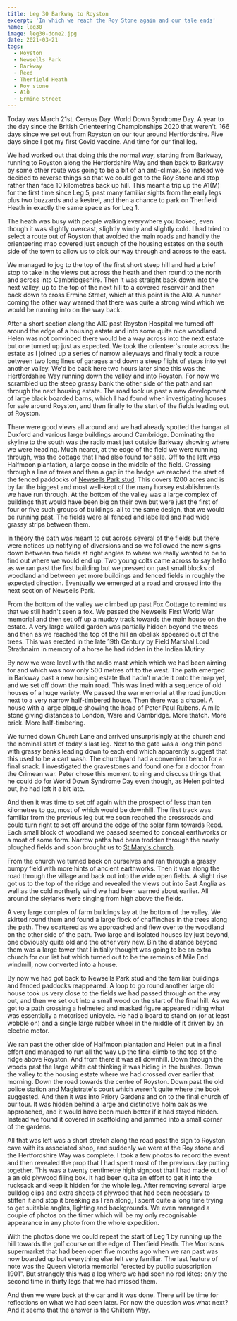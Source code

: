```yaml
---
title: Leg 30 Barkway to Royston
excerpt: 'In which we reach the Roy Stone again and our tale ends'
name: leg30
image: leg30-done2.jpg
date: 2021-03-21
tags:
  - Royston
  - Newsells Park
  - Barkway
  - Reed
  - Therfield Heath
  - Roy stone
  - A10
  - Ermine Street
---
```


Today was March 21st. Census Day. World Down Syndrome Day. A year to the day since the British Orienteering Championships 2020 that weren't. 166 days since we set out from Royston on our tour around Hertfordshire. Five days since I got my first Covid vaccine. And time for our final leg.

We had worked out that doing this the normal way, starting from Barkway, running to Royston along the Hertfordshire Way and then back to Barkway by some other route was going to be a bit of an anti-climax. So instead we decided to reverse things so that we could get to the Roy Stone and stop rather than face 10 kilometres back up hill. This meant a trip up the A1(M) for the first time since Leg 5, past many familiar sights from the early legs plus two buzzards and a kestrel, and then a chance to park on Therfield Heath in exactly the same space as for Leg 1.

The heath was busy with people walking everywhere you looked, even though it was slightly overcast, slightly windy and slightly cold. I had tried to select a route out of Royston that avoided the main roads and handily the orienteering map covered just enough of the housing estates on the south side of the town to allow us to pick our way through and across to the east.

We managed to jog to the top of the first short steep hill and had a brief stop to take in the views out across the heath and then round to the north and across into Cambridgeshire. Then it was straight back down into the next valley, up to the top of the next hill to a covered reservoir and then back down to cross Ermine Street, which at this point is the A10. A runner coming the other way warned that there was quite a strong wind which we would be running into on the way back.

After a short section along the A10 past Royston Hospital we turned off around the edge of a housing estate and into some quite nice woodland. Helen was not convinced there would be a way across into the next estate but one turned up just as expected. We took the orienteer's route across the estate as I joined up a series of narrow alleyways and finally took a route between two long lines of garages and down a steep flight of steps into yet another valley. We'd be back here two hours later since this was the Hertfordshire Way running down the valley and into Royston. For now we scrambled up the steep grassy bank the other side of the path and ran through the next housing estate. The road took us past a new development of large black boarded barns, which I had found when investigating houses for sale around Royston, and then finally to the start of the fields leading out of Royston.

There were good views all around and we had already spotted the hangar at Duxford and various large buildings around Cambridge. Dominating the skyline to the south was the radio mast just outside Barkway showing where we were heading. Much nearer, at the edge of the field we were running through, was the cottage that I had also found for sale. Off to the left was Halfmoon plantation, a large copse in the middle of the field. Crossing through a line of trees and then a gap in the hedge we reached the start of the fenced paddocks of [Newsells Park stud](https://www.newsells-park.com/). This covers 1200 acres and is by far the biggest and most well-kept of the many horsey establishments we have run through. At the bottom of the valley was a large complex of buildings that would have been big on their own but were just the first of four or five such groups of buildings, all to the same design, that we would be running past. The fields were all fenced and labelled and had wide grassy strips between them.

In theory the path was meant to cut across several of the fields but there were notices up notifying of diversions and so we followed the new signs down between two fields at right angles to where we really wanted to be to find out where we would end up. Two young colts came across to say hello as we ran past the first building but we pressed on past small blocks of woodland and between yet more buildings and fenced fields in roughly the expected direction. Eventually we emerged at a road and crossed into the next section of Newsells Park.

From the bottom of the valley we climbed up past Fox Cottage to remind us that we still hadn't seen a fox. We passed the Newsells First World War memorial and then set off up a muddy track towards the main house on the estate. A very large walled garden was partially hidden beyond the trees and then as we reached the top of the hill an obelisk appeared out of the trees. This was erected in the late 19th Century by Field Marshal Lord Strathnairn in memory of a horse he had ridden in the Indian Mutiny.

By now we were level with the radio mast which which we had been aiming for and which was now only 500 metres off to the west. The path emerged in Barkway past a new housing estate that hadn't made it onto the map yet, and we set off down the main road. This was lined with a sequence of old houses of a huge variety. We passed the war memorial at the road junction next to a very narrow half-timbered house. Then there was a chapel. A house with a large plaque showing the head of Peter Paul Rubens. A mile stone giving distances to London, Ware and Cambridge. More thatch. More brick. More half-timbering.

We turned down Church Lane and arrived unsurprisingly at the church and the nominal start of today's last leg. Next to the gate was a long thin pond with grassy banks leading down to each end which apparently suggest that this used to be a cart wash. The churchyard had a convenient bench for a final snack. I investigated the gravestones and found one for a doctor from the Crimean war. Peter chose this moment to ring and discuss things that he could do for World Down Syndrome Day even though, as Helen pointed out, he had left it a bit late.

And then it was time to set off again with the prospect of less than ten kilometres to go, most of which would be downhill. The first track was familiar from the previous leg but we soon reached the crossroads and could turn right to set off around the edge of the solar farm towards Reed. Each small block of woodland we passed seemed to conceal earthworks or a moat of some form. Narrow paths had been trodden through the newly ploughed fields and soon brought us to [St Mary's church](https://hertfordshirechurches.wordpress.com/2013/03/05/st-mary-reed/).

From the church we turned back on ourselves and ran through a grassy bumpy field with more hints of ancient earthworks. Then it was along the road through the village and back out into the wide open fields. A slight rise got us to the top of the ridge and revealed the views out into East Anglia as well as the cold northerly wind we had been warned about earlier. All around the skylarks were singing from high above the fields.

A very large complex of farm buildings lay at the bottom of the valley. We skirted round them and found a large flock of chaffinches in the trees along the path. They scattered as we approached and flew over to the woodland on the other side of the path. Two large and isolated houses lay just beyond, one obviously quite old and the other very new. BIn the distance beyond them was a large tower that I initially thought was going to be an extra church for our list but which turned out to be the remains of Mile End windmill, now converted into a house.

By now we had got back to Newsells Park stud and the familiar buildings and fenced paddocks reappeared. A loop to go round another large old house took us very close to the fields we had passed through on the way out, and then we set out into a small wood on the start of the final hill. As we got to a path crossing a helmeted and masked figure appeared riding what was essentially a motorised unicycle. He had a board to stand on (or at least wobble on) and a single large rubber wheel in the middle of it driven by an electric motor.

We ran past the other side of Halfmoon plantation and Helen put in a final effort and managed to run all the way up the final climb to the top of the ridge above Royston. And from there it was all downhill. Down through the woods past the large white cat thinking it was hiding in the bushes. Down the valley to the housing estate where we had crossed over earlier that morning. Down the road towards the centre of Royston. Down past the old police station and Magistrate's court which weren't quite where the book suggested. And then it was into Priory Gardens and on to the final church of our tour. It was hidden behind a large and distinctive holm oak as we approached, and it would have been much better if it had stayed hidden. Instead we found it covered in scaffolding and jammed into a small corner of the gardens.

All that was left was a short stretch along the road past the sign to Royston cave with its associated shop, and suddenly we were at the Roy stone and the Hertfordshire Way was complete. I took a few photos to record the event and then revealed the prop that I had spent most of the previous day putting together. This was a twenty centimetre high signpost that I had made out of a an old plywood filing box. It had been quite an effort to get it into the rucksack and keep it hidden for the whole leg. After removing several large bulldog clips and extra sheets of plywood that had been necessary to stiffen it and stop it breaking as I ran along, I spent quite a long time trying to get suitable angles, lighting and backgrounds. We even managed a couple of photos on the timer which will be my only recognisable appearance in any photo from the whole expedition.

With the photos done we could repeat the start of Leg 1 by running up the hill towards the golf course on the edge of Therfield Heath. The Morrisons supermarket that had been open five months ago when we ran past was now boarded up but everything else felt very familiar. The last feature of note was the Queen Victoria memorial "erected by public subscription 1901". But strangely this was a leg where we had seen no red kites: only the second time in thirty legs that we had missed them.

And then we were back at the car and it was done. There will be time for reflections on what we had seen later. For now the question was what next? And it seems that the answer is the Chiltern Way.
